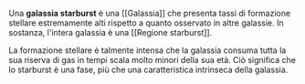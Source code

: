 Una **galassia starburst** è una [[Galassia]] che presenta tassi di formazione stellare estremamente alti rispetto a quanto osservato in altre galassie. In sostanza, l'intera galassia è una [[Regione starburst]].

La formazione stellare è talmente intensa che la galassia consuma tutta la sua riserva di gas in tempi scala molto minori della sua età. Ciò significa che lo starburst è una fase, più che una caratteristica intrinseca della galassia.